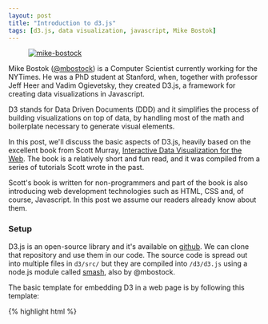 ```yaml
---
layout: post
title: "Introduction to d3.js"
tags: [d3.js, data visualization, javascript, Mike Bostok]
---
```


<figure class="image_float_left">
    <a href="https://kunigami.files.wordpress.com/4102/07/mike-bostock.jpeg"><img src="{{site.url}}/resources/blog/2014-08-25-introduction-to-d3.js/4102_07_mike-bostock.jpeg" alt="mike-bostock" /></a>
</figure>


Mike Bostok ([@mbostock](https://twitter.com/mbostock)) is a Computer Scientist currently working for the NYTimes. He was a PhD student at Stanford, when, together with professor Jeff Heer and Vadim Ogievetsky, they created D3.js, a framework for creating data visualizations in Javascript.

D3 stands for Data Driven Documents (DDD) and it simplifies the process of building visualizations on top of data, by handling most of the math and boilerplate necessary to generate visual elements.

In this post, we'll discuss the basic aspects of D3.js, heavily based on the excellent book from Scott Murray, [Interactive Data Visualization for the Web](http://chimera.labs.oreilly.com/books/1230000000345). The book is a relatively short and fun read, and it was compiled from a series of tutorials Scott wrote in the past.

Scott's book is written for non-programmers and part of the book is also introducing web development technologies such as HTML, CSS and, of course, Javascript. In this post we assume our readers already know about them.

### Setup

D3.js is an open-source library and it's available on [github](https://github.com/mbostock/d3). We can clone that repository and use them in our code. The source code is spread out into multiple files in `d3/src/` but they are compiled into `/d3/d3.js` using a node.js module called [smash](https://github.com/mbostock/smash), also by @mbostock.

The basic template for embedding D3 in a web page is by following this template:

{% highlight html %}

<!DOCTYPE html>
<html lang="en">
    <head>
        <meta charset="utf-8">
        <title>D3 Page Template</title>
        <script type="text/javascript" src="d3/d3.js"></script>
    </head>
    <body>
        <script type="text/javascript" src="my_d3_example.js" />
    </body>
</html>

{% endhighlight %}

Note the meta tag UTF-8. It's important because D3 source file uses unicode characters (like the Greek character π). We'll do all the work in a separate javascript file, say `my_d3_example.js`.

We can do all the testing using our local host or use [jsfiddle](http://jsfiddle.net/).

### DOM Manipulation

D3 handles DOM manipulation very neatly. For example, one of the first things we'll do when writing a D3 code is to select the body of our html page:

{% highlight js %}

d3.select("body");

{% endhighlight %}

From there we can perform other DOM operations like adding other DOM elements,

{% highlight js %}

d3
  .select("body")
  .append("p")
  .text("Hello World");

{% endhighlight %}

The selection uses CSS3 selectors syntax, so we can also select elements by class `".myClassName"` or id `"#myIDName"`.

**Multi-selection.** One key component of D3 expressiveness is batching operations. This saves us from writing for loops and it makes the code more concise. Say we have an HTML body like:

{% highlight html %}

<body>
  <p>Paragraph 1</p>
  <p>Paragraph 2</p>
  <p>Paragraph 3</p>
  <p>Paragraph 4</p>
</body>

{% endhighlight %}

We can access all paragraphs by multi-selecting all `<p>` tags within the body:

{% highlight js %}

d3
  .select("body")
  .selectAll("p")
  .text("Hello World");

{% endhighlight %}

This will set all of the contents of the paragraph to "Hello World". In most of cases we'll want to define a callback instead of passing a constant string to handle each entry differently. For example, we could do:

{% highlight js %}

var counter = 0;
d3
  .select("body")
  .selectAll("p")
  .text(function() {
      counter += 1;
      return "New paragraph: "+counter;
  });

{% endhighlight %}

Observe how it relies a lot on function chaining. For it to work, it depends on the compatibility of the return type and the next method call, so it can be fragile. The API is very well crafted though, and it usually behaves as we'd expect. Moreover, it makes the code much more legible, removing keyword boilerplates and intermediate variables.

### Binding data

One of the most import operation in D3 is binding data to DOM elements. This is done via the `data()` method. For example, we could do:

{% highlight js %}

var dataset = [3, 5, 8, 13];
d3.select("body")
    .selectAll("p")
    .data(dataset)
    .enter()
    .append("p")
    .text(function(value) { return value; });

{% endhighlight %}

First, we are selecting all existing `p` elements, then we're binding the data. The method `enter()` contains the rows from data that are not in the current selection. More specifically, say `selectAll()` returned 2 existing `p` elements, that is, an array with index 0 and 1. Our data is an array of 4 elements, with index 0 to 3.

D3 will assume that the indexes 0 and 1 are already there, so it's not binding the values 3 and 5. We have the 8 and 13 values "unbounded", so it will append one p element for each of these values and set the text.

It's possible to specify the keys of the entries in data, but the default key is the array index. So let's create keys for each of our entries:

{% highlight js %}

  .data(dataset, function(value){ return "my_key"+value; })

{% endhighlight %}

Now we can verify all 4 paragraphs are rendered in addition to the 2 existing ones. For more details, see [2].

### SVG and Attributes

Let's create a simple random column chart. We'll use SVG elements to render the columns. First, we can start creating and set the dimensions of a SVG element using the `attr()` method:

{% highlight js %}

var width  = 800;
var height = 300;
var svg = d3.select("body").append("svg");
svg
    .attr("width", width)
    .attr("height", height);

{% endhighlight %}

Then, we can generate one `rect` element per entry of our data. In the code below, note how we set attributes in batch, by calling `attr()` with a list of attribute names and values.

{% highlight js %}

var barWidth = width/dataset.length;
var padding = barWidth/10.0;

svg
    .selectAll("rect")
    .data(dataset)
    .enter()
    .append("rect")
    .attr({
        'x':    function(d, i) {return i*barWidth;},
        'y':    function(d)    {return height - d;},
        width:  barWidth - padding,
        height: function(d)    {return d;},
    })
    .text(function(d) {return d;});

{% endhighlight %}

Running the above with 25 random points renders a simple column chart:

<figure class="center_children">
    <a href="https://kunigami.files.wordpress.com/4102/07/column-chart.png"><img src="{{site.url}}/resources/blog/2014-08-25-introduction-to-d3.js/4102_07_column-chart.png" alt="Figure 1: Simple column chart" /></a>
    <figcaption> Figure 1: Simple column chart</figcaption>
</figure>

### Scales and Axis

Scale is essentially a function, that is, it maps a set of input to another output. One example would be if our data had X values ranging from `40-100`, but our chart had width `1200px`, and we wanted to map the range `[40-100]` onto `[0,1200]`. The most natural way to map a continuous interval onto another is through a linear transformation. We could write a function to perform that for us, but D3 makes it very easy to setup such mapping:

{% highlight js %}

var scale = d3
    .scale
    .linear()
    .domain([40, 100])
    .range([0, 1200]);

{% endhighlight %}

In this syntax, domain is the input and range is the output.

Scales are important for axis, because axis are essentially visual representations of scales. Creating a simple axis from a scale is simple:

{% highlight js %}

var axis = d3.svg.axis()
    .scale(scale)
    .orient("bottom");

// Append the axis element as an independent element on the svg
svg.append("g")
    .call(axis);

{% endhighlight %}

This will place a x-axis at the top of the chart. As we know, the x-axis is commonly positioned at the bottom of the chart, so we need to perform a y-translation of `height` units.

{% highlight js %}

svg.append("g")
    .attr("transform", "translate(0," + (height) + ")")
    .call(axis);

{% endhighlight %}

This will cause the axis to not be shown because it got displaced beyond the SVG element limits. One way around that is to account for an extra height when defining the SVG height:

{% highlight js %}

var width = 800;
var height = 300;
var axisHeight = 20;

var svg = d3.select("body").append("svg");
svg
    .attr("width", width)
    .attr("height", height + axisHeight);

{% endhighlight %}

<figure class="center_children">
    <a href="https://kunigami.files.wordpress.com/4102/07/column-chart-axis.png"><img src="{{site.url}}/resources/blog/2014-08-25-introduction-to-d3.js/4102_07_column-chart-axis.png" alt="Figure 2: Column chart with axis" /></a>
    <figcaption> Figure 2: Column chart with axis</figcaption>
</figure>

### Interactiveness

Another important aspect in data visualization is the interactiveness of the data.

In D3 we can set event listeners on SVG elements through the method on. It takes an event name (examples include "click", "mouseover", "mouseout"). A simple example is setting an event listener on the rectangles of our column chart. Let's color it orange on hover:

{% highlight js %}

svg
    .selectAll("rect")
    .data(dataset)
    .enter()
    .append("rect")
    .attr({
       'x':    function(d, i) {return i*barWidth;},
       'y':    function(d)    {return height - d;},
       width:  barWidth - padding,
       height: function(d)    {return d;},
    })
    .on("mouseover", function (d) { d3.select(this).attr("fill", "orange") })
    .on("mouseout",  function (d) { d3.select(this).attr("fill", "black") })
    .text(function(d) {return d;});

{% endhighlight %}

One observation here is that this within the callback function passed to the on method, is bound to the SVG element on which we're setting up the listener.

The result can be seen on this [jsfiddle](http://jsfiddle.net/kunigami/etfL56fv/1/).

### Layouts

Constructing a column/bar chart is relatively straightforward using regular SVG rectangles and the D3 axis helper functions. On the other hand, chart types like pie charts for example, involves working with radians and more complicated math.

To leverage this, D3 uses the concept of layouts. One of the layouts is the pie layout:

{% highlight js %}

var pie = d3.layout.pie();

{% endhighlight %}

It is basically a function that can transform our regular data into a suitable format for rendering SVG arcs, which will represent the slices of our piechart.

The code below creates binds a generic group element to each element of our dataset. It also translates our pie chart because all values are calculated taking the center of the circle as the origin (0, 0).

{% highlight js %}

var arcs = svg.selectAll("g.arc")
        .data(pie(dataset))
        .enter()
        .append("g")
        .attr("class", "arc")
        .attr("transform", "translate(" + outerRadius + ", " + outerRadius + ")");

{% endhighlight %}

Now we can append the actual wedge (represented by the SVG arc element), which can be easily created with the `d3.svg.arc()` function.

We can use the `d3.scale.category10()` for generating a set of up to 10 distinct colors for each slice.

{% highlight js %}

var arc =
  d3.svg.arc()
    .innerRadius(innerRadius)
    .outerRadius(outerRadius);

var color = d3.scale.category10();
arcs.append("path")
    .attr("fill", function(d, i) {
        return color(i);
    })
    .attr("stroke", "white")
    .attr("d", arc);

{% endhighlight %}

Some magic seems to be going on here. Nowhere we set the start and end angles of our slice. I had to dig into the source code to realize that arc doesn't represent the actual arc, but an arc generator. Then we set the attribute d, we're actually calling a function arc() and the data is passed to this function. The `startAngle` and `endAngle` properties are being set by the pie layout.

Doing some other tweaks like adding the labels leads to the following pie chart:

<figure class="center_children">
    <a href="https://kunigami.files.wordpress.com/4102/07/screen-shot-2014-08-24-at-4-44-39-pm.png"><img src="{{site.url}}/resources/blog/2014-08-25-introduction-to-d3.js/4102_07_screen-shot-2014-08-24-at-4-44-39-pm.png" alt="Figure 3: Pie chart" /></a>
    <figcaption> Figure 3: Pie chart (<a href="http://jsfiddle.net/kunigami/rq62r38p/">jsfiddle</a>)</figcaption>
</figure>

### Geo-mapping



GeoJSON is a JSON for describing maps in terms of SVG elements. For example, for a US map, each state has it's own entry in this JSON and they define a set of coordinates that when project become a polygon defining the boundary of the state.

This GeoJSON is usually big, so it makes sense loading them from a file. We can start by doing

{% highlight js %}

var MapsExample = {
    run: function() {
        d3.json(
            "data/us-states.json",
            this.handleGeoJSONLoaded.bind(this)
        );
    },

{% endhighlight %}

This file has no actual data, so we need to join with some other file, for example with a CSV file containing state names and some metric, like agricultural productivity (as in [Chapter 12](http://chimera.labs.oreilly.com/books/1230000000345/ch12.html) of [1]). So after we have our map info loaded, we can also load the real data:

{% highlight js %}

var MapsExample = {
    ...
    handleGeoJSONLoaded: function(json) {
        this._geoJSON = json;
        d3.csv(
            "data/us-ag-productivity-2004.csv",
            this.handleUSDataLoaded.bind(this)
        );
    },

    handleUSDataLoaded: function(data) {
        this.joinWithData(data);
        this.render();
    },

{% endhighlight %}

And before rendering we merge the data into the geoJSON:

{% highlight js %}

var MapsExample = {
    ...
    joinWithData: function(data) {
        // Index geo objects by state name
        geoByState = {};
        this._geoJSON.features.forEach(function(feature) {
            var jsonState = feature.properties.name;
            geoByState[jsonState] = feature;
        });
        // Add the value attribute to the geoJSON
        data.forEach(function(row) {
            var dataState = row.state;
            geoByState[dataState].properties.value = parseFloat(row.value);
        });
    },

{% endhighlight %}

Now we're ready to generate the SVG elements:

{% highlight js %}

var MapsExample = {
    ...
    render: function() {
        var path = d3.geo.path()
            .projection(projection);
        svg.selectAll("path")
            .data(this._geoJSON.features)
            .enter()
            .append("path")
            .attr("d", path)
            .style("fill", function(d) {
                var value = d.properties.value;
                return (value) ? this.color(value) : '#ccc';
            }.bind(this));

{% endhighlight %}

The only missing piece here is the color, which maps values from the data into a discrete set of values:

{% highlight js %}

this.color = d3.scale.quantize()
  .range([
    "rgb(237,248,233)",
    "rgb(186,228,179)",
    "rgb(116,196,118)",
    "rgb(49,163,84)",
    "rgb(0,109,44)"
  ])
  .domain([
    d3.min(data, function(d) { return d.value; }),
    d3.max(data, function(d) { return d.value; })
]);

{% endhighlight %}

The complete code with additional data added as circles can be seen on [github](https://github.com/kunigami/blog-examples/tree/master/2014-08-24-d3/).

<figure class="center_children">
    <a href="https://kunigami.files.wordpress.com/4102/07/symbol-maps.png"><img src="{{site.url}}/resources/blog/2014-08-25-introduction-to-d3.js/4102_07_symbol-maps.png" alt="Figure 4: Choropleth + Symbol Maps" /></a>
    <figcaption> Figure 4: Choropleth + Symbol Maps</figcaption>
</figure>

### Conclusion

D3.js is a very neat library and fun to work with. I've learned a lot about D3 and SVG writing this post and also became aware of the effort in standardizing computational cartography (GeoJSON). I'm super excited to try more examples, building stuff on my own and possibly contribute to the project.

My research in grad school was related to proportional symbol maps, and I was surprised that one of the examples consisted in actually constructing a proportional symbol maps with circles.

### References

* [[1]("http://chimera.labs.oreilly.com/books/1230000000345/")] Interactive Data Visualization for the Web - Scott Murray
* [[2]("http://knowledgestockpile.blogspot.com/2012/01/understanding-selectall-data-enter.html")] Knowledge Stockpile - Understanding selectAll, data, enter, append sequence in D3.js
